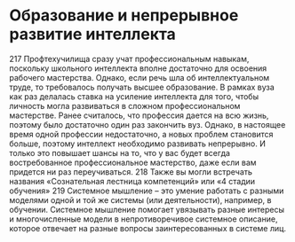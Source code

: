 # Образование и непрерывное развитие интеллекта

217 Профтехучилища сразу учат профессиональным навыкам, поскольку школьного интеллекта вполне достаточно для освоения рабочего мастерства. Однако, если речь шла об интеллектуальном труде, то требовалось получать высшее образование. В рамках вуза как раз делалась ставка на усиление интеллекта для того, чтобы личность могла развиваться в сложном профессиональном мастерстве. Ранее считалось, что профессия дается на всю жизнь, поэтому было достаточно один раз закончить вуз. Однако, в настоящее время одной профессии недостаточно, а новых проблем становится больше, поэтому интеллект необходимо развивать непрерывно. И только это повышает шансы на то, что у вас будет всегда востребованное профессиональное мастерство, даже если вам придется ни раз переучиваться. 
218 Также вы могли встречать названия «Сознательная лестница компетенций» или «4 стадии обучения»
219 Системное мышление – это умение работать с разными моделями одной и той же системы (или деятельности), например, в обучении. Системное мышление помогает увязывать разные интересы и многочисленные модели в непротиворечивое системное описание, которое отвечает на разные вопросы заинтересованных в системе лиц.

